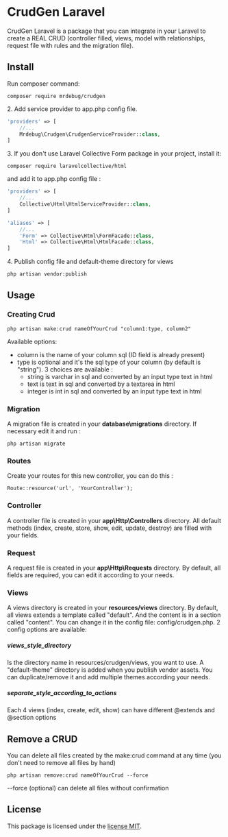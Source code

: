 # CrudGen Laravel

CrudGen Laravel is a package that you can integrate in your Laravel to create a REAL CRUD (controller filled, views, model with relationships, request file with rules and the migration file).

## Install

Run composer command:

``` composer require mrdebug/crudgen ```

2\. Add service provider to app.php config file.
```php 
'providers' => [
    //... 
    Mrdebug\Crudgen\CrudgenServiceProvider::class,
]
```

3\. If you don't use Laravel Collective Form package in your project, install it:

``` composer require laravelcollective/html ```

and add it to app.php config file :
```php
'providers' => [
    //... 
    Collective\Html\HtmlServiceProvider::class,
]

'aliases' => [
    //...
    'Form' => Collective\Html\FormFacade::class,
    'Html' => Collective\Html\HtmlFacade::class,
]
```

4\. Publish config file and default-theme directory for views

``` php artisan vendor:publish ```


## Usage

### Creating Crud

``` php artisan make:crud nameOfYourCrud "column1:type, column2" ```

Available options:

- column is the name of your column sql (ID field is already present)
- type is optional and it's the sql type of your column (by default is "string"). 3 choices are available :
    - string is varchar in sql and converted by an input type text in html
    - text is text in sql and converted by a textarea in html
    - integer is int in sql and converted by an input type text in html


### Migration

A migration file is created in your **database\migrations** directory. If necessary edit it and run :
   
``` php artisan migrate ```

### Routes

Create your routes for this new controller, you can do this :

``` Route::resource('url', 'YourController'); ```

### Controller

A controller file is created in your **app\Http\Controllers** directory. All default methods (index, create, store, show, edit, update, destroy) are filled with your fields.

### Request

A request file is created in your **app\Http\Requests** directory. By default, all fields are required, you can edit it according to your needs.

### Views

A views directory is created in your **resources/views** directory. By default, all views extends a template called "default". And the content is in a section called "content".
You can change it in the config file: config/crudgen.php. 2 config options are available:

##### views_style_directory
Is the directory name in resources/crudgen/views, you want to use. A "default-theme" directory is added when you publish vendor assets. 
You can duplicate/remove it and add multiple themes according your needs.

##### separate_style_according_to_actions
Each 4 views (index, create, edit, show) can have different @extends and @section options

## Remove a CRUD

You can delete all files created by the make:crud command at any time (you don't need to remove all files by hand)

``` php artisan remove:crud nameOfYourCrud --force ```

--force (optional) can delete all files without confirmation


## License

This package is licensed under the [license MIT](http://opensource.org/licenses/MIT).

